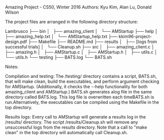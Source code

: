 Amazing Project - CS50, Winter 2016
Authors: Kyu Kim, Alan Lu, Donald Wilson

The project files are arranged in the following directory structure:

Lambrusco
├── bin
│   ├── amazing_client
│   └── AMStartup
├── help
│   ├── amazing_help.txt
│   └── AMStartup_help.txt
├── kkim96-project-design.pdf
├── Makefile
├── README.md
├── results
│   ├── [logs from successful trials]
│   └── Cleanup.sh
├── src
│   ├── amazing_client.c
│   ├── amazing.h
│   ├── AMStartup.c
│   ├── AMStartup.h
│   ├── utils.c
│   └── utils.h
└── testing
    ├── BATS.log
    └── BATS.sh

Notes:

Compilation and testing:
	The /testing/ directory contains a script, BATS.sh, that will make clean, build the executables, and perform argument checking for AMStartup.  (Additionally, it checks the --help functionality for both amazing_client and AMStartup.)  BATS.sh generates alog file in the same directory called BATS.log.  This log file is overwritten each timeBATS.sh is run.Alternatively, the executables can be compiled using the Makefile in the top directory.

Results logs:
	Every call to AMStartup will generate a results log in the /results/ directory.  The script /results/Cleanup.sh will remove any unsuccessful logs from the results directory.  Note that a call to "make clean" in the top directory will automatically call Cleanup.sh.
